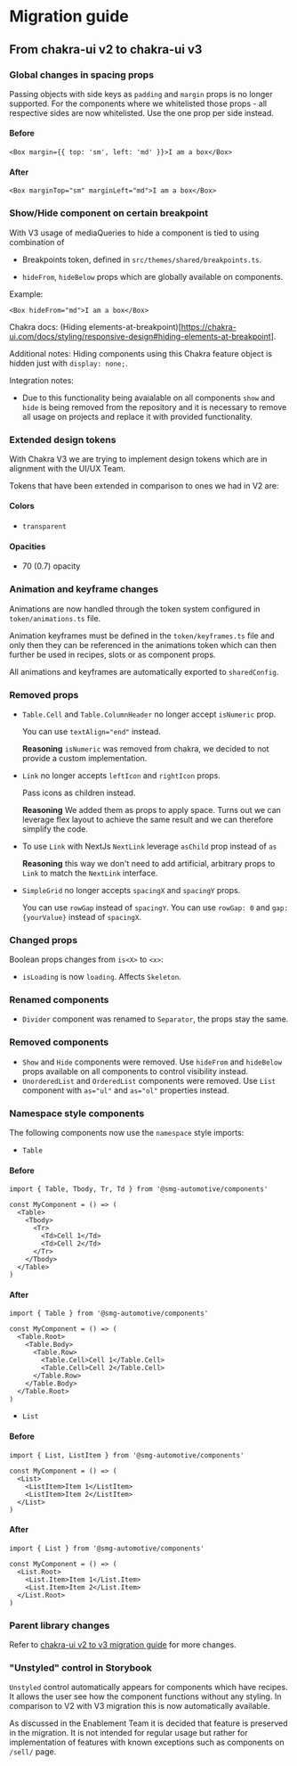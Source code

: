 # Migration guide

<!-- TODO: add accurate version numbers here -->
## From chakra-ui v2 to chakra-ui v3

### Global changes in spacing props

Passing objects with side keys as `padding` and `margin` props is no longer supported. For the components where we whitelisted those props - all respective sides are now whitelisted. Use the one prop per side instead.

#### Before

```tsx
<Box margin={{ top: 'sm', left: 'md' }}>I am a box</Box>
```

#### After

```tsx
<Box marginTop="sm" marginLeft="md">I am a box</Box>
```
### Show/Hide component on certain breakpoint

With V3 usage of mediaQueries to hide a component is tied to using combination of
- Breakpoints token, defined in `src/themes/shared/breakpoints.ts`.

- `hideFrom`, `hideBelow` props which are globally available on components.

Example:
```tsx
<Box hideFrom="md">I am a box</Box>
```

Chakra docs: (Hiding elements-at-breakpoint)[https://chakra-ui.com/docs/styling/responsive-design#hiding-elements-at-breakpoint].

Additional notes: Hiding components using this Chakra feature object is hidden just with `display: none;`.

Integration notes:
- Due to this functionality being avaialable on all components `show` and `hide` is being removed from the repository and it is necessary to remove all usage on projects and replace it with provided functionality.

### Extended design tokens
With Chakra V3 we are trying to implement design tokens which are in alignment with the UI/UX Team.

Tokens that have been extended in comparison to ones we had in V2 are:

#### Colors
  - `transparent`

#### Opacities
- 70 (0.7) opacity

### Animation and keyframe changes

Animations are now handled through the token system configured in `token/animations.ts` file.

Animation keyframes must be defined in the `token/keyframes.ts` file and only then they can be referenced in the
animations token which can then further be used in recipes, slots or as component props.

All animations and keyframes are automatically exported to `sharedConfig`.

### Removed props

- `Table.Cell` and `Table.ColumnHeader` no longer accept `isNumeric` prop.

  You can use `textAlign="end"` instead.

  **Reasoning** `isNumeric` was removed from chakra, we decided to not provide a custom implementation.

- `Link` no longer accepts `leftIcon` and `rightIcon` props.

  Pass icons as children instead.

  **Reasoning** We added them as props to apply space. Turns out we can leverage flex layout to achieve the same result and we can therefore simplify the code.

- To use `Link` with NextJs `NextLink` leverage `asChild` prop instead of `as`

  **Reasoning** this way we don't need to add artificial, arbitrary props to `Link` to match the `NextLink` interface.

- `SimpleGrid` no longer accepts `spacingX` and `spacingY` props.

  You can use `rowGap` instead of `spacingY`.
  You can use `rowGap: 0` and `gap: {yourValue}` instead of `spacingX`.

### Changed props

Boolean props changes from `is<X>` to `<x>`:
- `isLoading` is now `loading`. Affects `Skeleton`.

### Renamed components

- `Divider` component was renamed to `Separator`, the props stay the same.

### Removed components
- `Show` and `Hide` components were removed. Use `hideFrom` and `hideBelow` props available on all components to control visibility instead.
- `UnorderedList` and `OrderedList` components were removed. Use `List` component with `as="ul"` and `as="ol"` properties instead.

### Namespace style components

The following components now use the `namespace` style imports:

- `Table`

#### Before

```tsx
import { Table, Tbody, Tr, Td } from '@smg-automotive/components'

const MyComponent = () => (
  <Table>
    <Tbody>
      <Tr>
        <Td>Cell 1</Td>
        <Td>Cell 2</Td>
      </Tr>
    </Tbody>
  </Table>
)
```

#### After

```tsx
import { Table } from '@smg-automotive/components'

const MyComponent = () => (
  <Table.Root>
    <Table.Body>
      <Table.Row>
        <Table.Cell>Cell 1</Table.Cell>
        <Table.Cell>Cell 2</Table.Cell>
      </Table.Row>
    </Table.Body>
  </Table.Root>
)
```

- `List`

#### Before

```tsx
import { List, ListItem } from '@smg-automotive/components'

const MyComponent = () => (
  <List>
    <ListItem>Item 1</ListItem>
    <ListItem>Item 2</ListItem>
  </List>
)
```

#### After

```tsx
import { List } from '@smg-automotive/components'

const MyComponent = () => (
  <List.Root>
    <List.Item>Item 1</List.Item>
    <List.Item>Item 2</List.Item>
  </List.Root>
)
```

### Parent library changes

Refer to [chakra-ui v2 to v3 migration guide](https://chakra-ui.com/docs/features/chakra-ui-v3) for more changes.

### "Unstyled" control in Storybook

`Unstyled` control automatically appears for components which have recipes.
It allows the user see how the component functions without any styling.
In comparison to V2 with V3 migration this is now automatically available.

As discussed in the Enablement Team it is decided that feature is preserved in the migration.
It is not intended for regular usage but rather for implementation of features with known exceptions such as
components on `/sell/` page.
